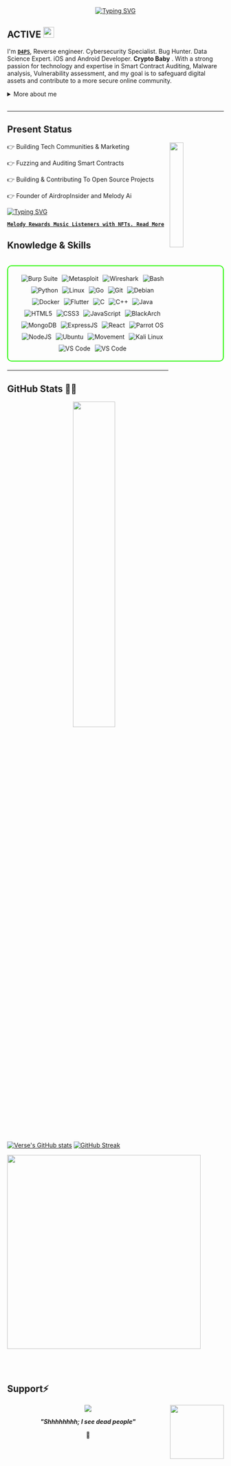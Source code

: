 [//]: # (<p align="center"><img src="https://github.com/user-attachments/assets/e26d1d6a-30ee-488e-90ca-11b3aa180148" width="100%" height="auto"/></p>)

<div align="center">
  <a href="https://git.io/typing-svg">
    <img src="https://readme-typing-svg.demolab.com?font=Fira+Code&pause=1000&color=22F700&width=435&lines=On+journey+to+become+a+great+guy" alt="Typing SVG" />
  </a>
</div>




</h2>

<h2 align="left">
  ACTIVE
  <img src="https://media.giphy.com/media/hvRJCLFzcasrR4ia7z/giphy.gif" width="25px"/>
</h2>

I'm **[`D4PS`](https://x.com/0xd4ps)**, Reverse engineer. Cybersecurity Specialist. Bug Hunter. Data Science Expert. iOS and Android Developer. **Crypto Baby** . With a strong passion for technology and expertise in Smart Contract Auditing, Malware analysis, Vulnerability assessment, and  my goal is to safeguard digital assets and contribute to a more secure online community. 


<details>
  <summary>More about me</summary>

- **Name**: D4ps
- **From**: Africa
- **Bug Hunter** | **Data Scientist** | **Mobile App Developer**
- i have experience in all programming languages and frameworks
-**Reverse Engineering**, **Malware Analysis**
- Improving knowledge in **Website Vulnerabilities**
- I’m currently learning **everything** 
- Reach me out at **support@airdropinsider.io**

</details>
<br>

---

<h2 id="present_status"> Present Status </h3>

<img width="25%" align='right' src="https://github.com/user-attachments/assets/9c826dd0-fd72-49ba-af60-e79f64344f59">

👉 Building Tech Communities & Marketing

👉 Fuzzing and Auditing Smart Contracts

👉 Building & Contributing To Open Source Projects

👉 Founder of AirdropInsider and Melody Ai

<a href="https://git.io/typing-svg">
    <img src="https://readme-typing-svg.demolab.com?font=Fira+Code&pause=1000&color=22F700&width=435&lines=Building+MELODY+on+Sui" alt="Typing SVG" />
  </a>

**[`Melody Rewards Music Listeners with NFTs. Read More`](https://x.com/MelodyMusicai)**

<h2 id="knowledge_skills" align=''> Knowledge & Skills </h2>

<br>

<div style="border: 2px solid #22F700; border-radius: 10px; padding: 20px; margin-bottom: 20px;">
  <div align="left" style="display: flex; flex-wrap: wrap; justify-content: center; gap: 10px;">
      <img src="https://img.shields.io/badge/Burp_Suite-FF6633?style=for-the-badge&logo=burp-suite&color=000000" alt="Burp Suite" />
      <img src="https://img.shields.io/badge/Sui-008C8C?style=for-the-badge&logo=Sui&color=000000" alt="Metasploit" />
      <img src="https://img.shields.io/badge/Solidity-009639?style=for-the-badge&logo=Solidity&color=000000" alt="Wireshark" />
      <img src="https://img.shields.io/badge/Bash-4EAA25?style=for-the-badge&logo=gnu-bash&color=000000" alt="Bash" />
      <img src="https://img.shields.io/badge/Python-3776AB?style=for-the-badge&logo=python&color=000000" alt="Python" />
      <img src="https://img.shields.io/badge/Linux-FCC624?style=for-the-badge&logo=linux&color=000000" alt="Linux" />
      <img src="https://img.shields.io/badge/Go-00ADD8?style=for-the-badge&logo=go&color=000000" alt="Go" />
      <img src="https://img.shields.io/badge/Git-F05032?style=for-the-badge&logo=git&color=000000" alt="Git" />
      <img src="https://img.shields.io/badge/Debian-D70A53?style=for-the-badge&logo=debian&color=000000" alt="Debian" />
      <img src="https://img.shields.io/badge/Docker-2496ED?style=for-the-badge&logo=docker&color=000000" alt="Docker" />
      <img src="https://img.shields.io/badge/Flutter-02569B?style=for-the-badge&logo=flutter&color=000000" alt="Flutter" />
      <img src="https://img.shields.io/badge/C-00599C?style=for-the-badge&logo=c&color=000000" alt="C" />
      <img src="https://img.shields.io/badge/C%2B%2B-F34B7F?style=for-the-badge&logo=c%2B%2B&color=000000" alt="C++" />
      <img src="https://img.shields.io/badge/Java-007396?style=for-the-badge&logo=java&color=000000" alt="Java" />
      <img src="https://img.shields.io/badge/HTML5-5D4B6C?style=for-the-badge&logo=html5&color=000000" alt="HTML5" />
      <img src="https://img.shields.io/badge/CSS3-2965F1?style=for-the-badge&logo=css3&color=000000" alt="CSS3" />
      <img src="https://img.shields.io/badge/JavaScript-F7DF1E?style=for-the-badge&logo=javascript&color=000000" alt="JavaScript" />
      <img src="https://img.shields.io/badge/immunefi-0A0A0A?style=for-the-badge&logo=immunefi&color=000000" alt="BlackArch" />
      <img src="https://img.shields.io/badge/MongoDB-47A248?style=for-the-badge&logo=mongodb&color=000000" alt="MongoDB" />
      <img src="https://img.shields.io/badge/ExpressJS-000000?style=for-the-badge&logo=express&color=000000" alt="ExpressJS" />
      <img src="https://img.shields.io/badge/React-61DAFB?style=for-the-badge&logo=react&color=000000" alt="React" />
      <img src="https://img.shields.io/badge/Apple-2E8E8F?style=for-the-badge&logo=apple&color=000000" alt="Parrot OS" />
      <img src="https://img.shields.io/badge/Node.js-8CC84C?style=for-the-badge&logo=node.js&color=000000" alt="NodeJS" />
      <img src="https://img.shields.io/badge/Ubuntu-E95420?style=for-the-badge&logo=ubuntu&color=000000" alt="Ubuntu" />
      <img src="https://img.shields.io/badge/Movement-E95420?style=for-the-badge&logo=move&color=000000" alt="Movement" />
      <img src="https://img.shields.io/badge/Kali_Linux-557C94?style=for-the-badge&logo=kali-linux&color=000000" alt="Kali Linux" />
      <img src="https://img.shields.io/badge/VS_Code-007ACC?style=for-the-badge&logo=visual-studio-code&color=000000" alt="VS Code" />
      <img src="https://img.shields.io/badge/Android-007ACC?style=for-the-badge&logo=Android&color=000000" alt="VS Code" />
  </div>

</div>

---


<h2 id="github_stats" align=''>GitHub Stats 👨‍💻</h2>
<img align="right" width="44%" src="https://i.imgur.com/1ToWEWw.png"/>
 
  [![Verse's GitHub stats](https://github-readme-stats.vercel.app/api?username=dapslegend&theme=vision-friendly-dark&&bg_color=00000000&hide_border=true&custom_title=%20)](https://github.com/dapslegend/github-readme-stats)
  [![GitHub Streak](https://streak-stats.demolab.com?user=dapslegend&theme=dark&card_width=450&bg_color=00000000&hide_border=true)](https://git.io/streak-stats) 
 <p align="left"><a href="https://github.com/dapslegend/github-readme-stats"><img src="https://github-readme-stats.vercel.app/api/top-langs/?username=dapslegend&layout=compact&theme=vision-friendly-dark&bg_color=00000000&hide_border=true" width="450"" /></a></p>

<br><br>



<h2 id="donate" align=''> Support⚡️</h2>



<img align='right' src="https://media.giphy.com/media/L7UaDPBNGC3dVN7Cab/giphy.gif" width="125px"/>

<p align="center"><a href="https://airdropinsider.io"><img  src="https://img.shields.io/badge/Buy%20Me%20a%20Coffee-ffdd00?style=for-the-badge&logo=buy-me-a-coffee&logoColor=black"/></a></p>







<p align="center">
  <b><i>"Shhhhhhhh; I see dead people"</i></b>
</p>

<p align="center">
<a>🌱</a>
</p>

